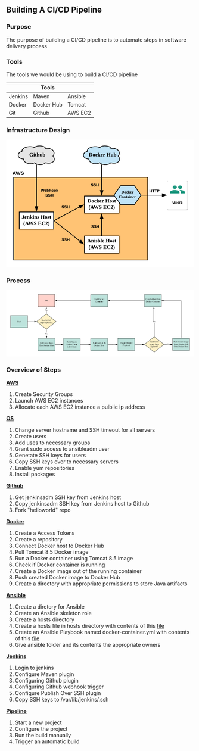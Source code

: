 ## Building A CI/CD Pipeline


### Purpose

The purpose of building a CI/CD pipeline is to automate steps in software delivery process

### Tools

The tools we would be using to build a CI/CD pipeline

|         |   **Tools**   |            |
|---------|---------------|------------|
| Jenkins |     Maven     |   Ansible  |
|  Docker |  Docker Hub   |   Tomcat   |
|   Git   |    Github     |   AWS EC2  |



### Infrastructure Design
![Infrastructure Design](https://github.com/hadriane/cicd_pipeline_java/blob/master/images/Infrastructure_Design.png)

### Process
![CICD Process](https://github.com/hadriane/cicd_pipeline_java/blob/master/images/CICD_Process.png)

### Overview of Steps

**[AWS](https://github.com/hadriane/cicd_pipeline_java/blob/master/steps/aws.md)**
1. Create Security Groups
2. Launch AWS EC2 instances
3. Allocate each AWS EC2 instance a pulblic ip address

**[OS](https://github.com/hadriane/cicd_pipeline_java/blob/master/steps/os.md)**
1. Change server hostname and SSH timeout for all servers
2. Create users
3. Add uses to necessary groups
4. Grant sudo access to ansibleadm user
5. Genetate SSH keys for users
6. Copy SSH keys over to necessary servers
7. Enable yum repositories
8. Install packages

**[Github](https://github.com/hadriane/cicd_pipeline_java/blob/master/steps/github.md)**
1. Get jenkinsadm SSH key from Jenkins host
2. Copy jenkinsadm SSH key from Jenkins host to Github
3. Fork "helloworld" repo

**[Docker](https://github.com/hadriane/cicd_pipeline_java/blob/master/steps/docker.md)**
1. Create a Access Tokens
2. Create a repository
3. Connect Docker host to Docker Hub
4. Pull Tomcat 8.5 Docker image
5. Run a Docker container using Tomcat 8.5 image
6. Check if Docker container is running
7. Create a Docker image out of the running container
8. Push created Docker image to Docker Hub
9. Create a directory with appropriate permissions to store Java artifacts
 
**[Ansible](https://github.com/hadriane/cicd_pipeline_java/blob/master/steps/ansible.md)**
1. Create a diretory for Ansible
2. Create an Ansible skeleton role
3. Create a hosts directory
4. Create a hosts file in hosts directory with contents of this [file](https://github.com/hadriane/cicd_pipeline_java/blob/master/ansible_roles/hosts)
5. Create an Ansible Playbook named docker-container.yml with contents of this [file](https://github.com/hadriane/cicd_pipeline_java/blob/master/ansible_roles/docker-container.yml)
6. Give ansible folder and its contents the appropriate owners

**[Jenkins](https://github.com/hadriane/cicd_pipeline_java/blob/master/steps/jenkins.md)**
1. Login to jenkins
2. Configure Maven plugin
3. Configuring Github plugin
4. Configuring Github webhook trigger
5. Configure Publish Over SSH plugin
6. Copy SSH keys to /var/lib/jenkins/.ssh

**[Pipeline](https://github.com/hadriane/cicd_pipeline_java/blob/master/steps/pipeline.md)**
1. Start a new project
2. Configure the project
3. Run the build manually
4. Trigger an automatic build
